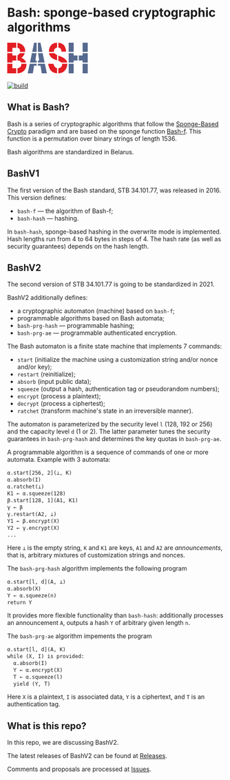 # Bash: sponge-based cryptographic algorithms

![](figs/bash-logo-small.png)

[![build](https://github.com/bcrypto/bash/actions/workflows/build.yaml/badge.svg)](https://github.com/bcrypto/bash/actions/workflows/build.yaml)

## What is Bash?

Bash is a series of cryptographic algorithms that follow the [Sponge-Based 
Crypto](https://keccak.team/files/CSF-0.1.pdf) paradigm and 
are based on the sponge function [Bash-f](https://eprint.iacr.org/2016/587.pdf). 
This function is a permutation over binary strings of length 1536. 

Bash algorithms are standardized in Belarus.

## BashV1

The first version of the Bash standard, STB 34.101.77, was released in 
2016. This version defines: 
- `bash-f` — the algorithm of Bash-f;
- `bash-hash` — hashing.

In `bash-hash`, sponge-based hashing in the overwrite mode is implemented.
Hash lengths run from 4 to 64 bytes in steps of 4. The hash rate (as well as
security guarantees) depends on the hash length.

## BashV2

The second version of STB 34.101.77 is going to be standardized in 2021.

BashV2 additionally defines:
- a cryptographic automaton (machine) based on `bash-f`;
- programmable algorithms based on Bash automata;
- `bash-prg-hash` — programmable hashing;
- `bash-prg-ae` — programmable authenticated encryption.

The Bash automaton is a finite state machine that implements 7 commands:
- `start` (initialize the machine using a customization string and/or nonce and/or key);
- `restart` (reinitialize);
- `absorb` (input public data);
- `squeeze` (output a hash, authentication tag or pseudorandom numbers);
- `encrypt` (process a plaintext);
- `decrypt` (process a ciphertest);
- `ratchet` (transform machine's state in an irreversible manner).

The automaton is parameterized by the security level `l` (128, 192 or 256)
and the capacity level `d` (1 or 2). The latter parameter tunes the security 
guarantees in `bash-prg-hash` and determines the key quotas in `bash-prg-ae`.

A programmable algorithm is a sequence of commands of one or more automata.
Example with 3 automata: 

    α.start[256, 2](⊥, K)
    α.absorb(I)
    α.ratchet(⊥)
    K1 ← α.squeeze(128)
    β.start[128, 1](A1, K1)
    γ ← β
    γ.restart(A2, ⊥)
    Y1 ← β.encrypt(X)
    Y2 ← γ.encrypt(X)
    ...

Here `⊥` is the empty string, `K` and `K1` are keys, 
`A1` and `A2` are *announcements*, that is, arbitrary 
mixtures of customization strings and nonces.

The `bash-prg-hash` algorithm implements the following program

    α.start[l, d](A, ⊥)
    α.absorb(X)
    Y ← α.squeeze(n)
    return Y

It provides more flexible functionality than `bash-hash`: 
additionally processes an announcement `A`, outputs a hash `Y` 
of arbitrary given length `n`.

The `bash-prg-ae` algorithm impements the program

    α.start[l, d](A, K)
    while (X, I) is provided:
      α.absorb(I)
      Y ← α.encrypt(X)
      T ← α.squeeze(l)
      yield (Y, T)

Here `X` is a plaintext, `I` is associated data,
`Y` is a ciphertext, and `T` is an authentication tag.

## What is this repo?

In this repo, we are discussing BashV2.

The latest releases of BashV2 can be found at 
[Releases](https://github.com/bcrypto/bash/releases).

Comments and proposals are processed at 
[Issues](https://github.com/bcrypto/bash/issues). 

